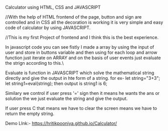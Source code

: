 



Calculator using HTML, CSS and JAVASCRIPT

//With the help of HTML frontend of the page, button and sign are controlled and in CSS all the decoration is working it is very simple and easy code of calculator by using JAVASCRIPT.

//This is my first Project of frontend and I think this is the best experience.

In javascript code you can see fistly I made a array by using the input of user and store in buttons variable and then using for each loop and arrow function just iterate on ARRAY and on the basis of user events just evaluate the strign according to this.\

Evaluate is function in JAVASCRIPT which solve the mathematical string directly and give the output in hte form of a string. for ex- let string="3+3"; let string1=eval(string); then output is string1 is 6;

Similary we control if user press '=' sign then it means he wants the ans or solution the we just evaluate the string and give the output.

If user press C that means we have to clear the screen means we have to return the empty string.

Demo LInk:- https://hritikpooniya.github.io/Calculator/
